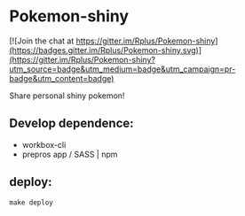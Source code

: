 # Pokemon-shiny

[![Join the chat at https://gitter.im/Rplus/Pokemon-shiny](https://badges.gitter.im/Rplus/Pokemon-shiny.svg)](https://gitter.im/Rplus/Pokemon-shiny?utm_source=badge&utm_medium=badge&utm_campaign=pr-badge&utm_content=badge)

Share personal shiny pokemon!

## Develop dependence:

* workbox-cli
* prepros app / SASS | npm


## deploy:

```
make deploy
```

